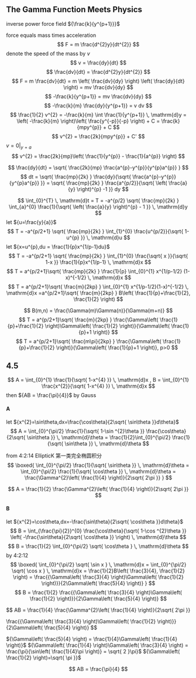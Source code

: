 ## The Gamma Function Meets Physics


inverse power force field
${\frac{k}{y^{p+1}}}$

force equals mass times acceleration
$$
F = m \frac{d^{2}y}{dt^{2}}
$$
denote the speed of the mass by ${v}$
$$
v = \frac{dy}{dt}
$$
$$
\frac{dv}{dt} = \frac{d^{2}y}{dt^{2}}
$$
$$
F = m \frac{dv}{dt} = m \left( \frac{dv}{dy} \right) \left( \frac{dy}{dt} \right) = mv \frac{dv}{dy}
$$
$$
-\frac{k}{y^{p+1}} = mv \frac{dv}{dy}
$$
$$
-\frac{k}{m} \frac{dy}{y^{p+1}} = v dv
$$
$$
\frac{1}{2} v^{2} 
= -\frac{k}{m} \int \frac{1}{y^{p+1}} \, \mathrm{d}y 
= \left( -\frac{k}{m} \right)\left( \frac{y^{-p}}{-p} \right) + C 
= \frac{k}{mpy^{p}} + C
$$
$$
v^{2} = \frac{2k}{mpy^{p}} + C'
$$
${v=0|_{y=a}}$
$$
v^{2} = \frac{2k}{mp}\left( \frac{1}{y^{p}} - \frac{1}{a^{p}} \right)
$$

$$
\frac{dy}{dt} = \sqrt{ \frac{2k}{mp} \frac{a^{p}-y^{p}}{y^{p}a^{p}} }
$$
$$
dt = \sqrt{ \frac{mp}{2k} } \frac{dy}{\sqrt{ \frac{a^{p}-y^{p}}{y^{p}a^{p}} }}
= \sqrt{ \frac{mp}{2k} } \frac{a^{p/2}}{\sqrt{ \left( \frac{a}{y} \right)^{p} -1 }} dy
$$

$$
\int_{0}^{T}  \, \mathrm{d}t = T = -a^{p/2}  \sqrt{ \frac{mp}{2k} } \int_{a}^{0} \frac{1}{\sqrt{ \left( \frac{a}{y} \right)^{p} - 1 }} \, \mathrm{d}y 
$$
let ${u=\frac{y}{a}}$ 
$$
T = -a^{p/2+1} \sqrt{ \frac{mp}{2k} } \int_{1}^{0} \frac{u^{p/2}}{\sqrt{ 1-u^{p} }} \, \mathrm{d}u
$$
let ${x=u^{p},du = \frac{1}{p}x^{1/p-1}du}$
$$
T = -a^{p/2+1} \sqrt{ \frac{mp}{2k} } \int_{1}^{0} \frac{\sqrt{ x }}{\sqrt{ 1-x }} \frac{1}{p}x^{1/p-1} \, \mathrm{d}x 
$$
$$
T = a^{p/2+1}\sqrt{ \frac{mp}{2k} } \frac{1}{p} \int_{0}^{1} x^{1/p-1/2} (1-x)^{-1/2} \, \mathrm{d}x 
$$
$$
T = a^{p/2+1}\sqrt{ \frac{m}{2kp} } \int_{0}^{1} x^{1/p-1/2}(1-x)^{-1/2}  \, \mathrm{d}x 
=a^{p/2+1}\sqrt{ \frac{m}{2kp} } B\left( \frac{1}{p}+\frac{1}{2}, \frac{1}{2} \right)
$$

$$
B(m,n) = \frac{\Gamma(m)\Gamma(n)}{\Gamma(m+n)}
$$
$$
T = a^{p/2+1}\sqrt{ \frac{m}{2kp} } \frac{\Gamma\left( \frac{1}{p}+\frac{1}{2} \right)\Gamma\left( \frac{1}{2} \right)}{\Gamma\left( \frac{1}{p}+1 \right)}
$$
$$
T = a^{p/2+1}\sqrt{ \frac{m\pi}{2kp} } \frac{\Gamma\left( \frac{1}{p}+\frac{1}{2} \right)}{\Gamma\left( \frac{1}{p}+1 \right)}, p>0
$$


## 4.5 

$$
A = \int_{0}^{1} \frac{1}{\sqrt{ 1-x^{4} }} \, \mathrm{d}x ,
B = \int_{0}^{1} \frac{x^{2}}{\sqrt{ 1-x^{4} }} \, \mathrm{d}x 
$$
then ${AB = \frac{\pi}{4}}$  by Gauss

#### A 
let ${x^{2}=\sin\theta,dx=\frac{\cos\theta}{2\sqrt{ \sin\theta }}d\theta}$ 
$$
A = \int_{0}^{\pi/2} \frac{1}{\sqrt{ 1-\sin ^{2}\theta }} \frac{\cos\theta}{2\sqrt{ \sin\theta }} \, \mathrm{d}\theta 
= \frac{1}{2}\int_{0}^{\pi/2} \frac{1}{\sqrt{ \sin\theta }} \, \mathrm{d}\theta
$$

from 4:2:14
EllipticK 第一类完全椭圆积分
$$
\boxed{
\int_{0}^{\pi/2} \frac{1}{\sqrt{ \sin\theta }} \, \mathrm{d}\theta =  
\int_{0}^{\pi/2} \frac{1}{\sqrt{ \cos\theta }} \, \mathrm{d}\theta =  
\frac{\Gamma^{2}\left( \frac{1}{4} \right)}{2\sqrt{ 2\pi }}
}
$$

$$
A = 
\frac{1}{2} \frac{\Gamma^{2}\left( \frac{1}{4} \right)}{2\sqrt{ 2\pi }}
$$

#### B
let ${x^{2}=\cos\theta,dx=-\frac{\sin\theta}{2\sqrt{ \cos\theta }}d\theta}$
$$
B = \int_{\frac{\pi}{2}}^{0} \frac{\cos\theta}{\sqrt{ 1-\cos ^{2}\theta }} \left( -\frac{\sin\theta}{2\sqrt{ \cos\theta }} \right)  \, \mathrm{d}\theta 
$$
$$
B = \frac{1}{2} \int_{0}^{\pi/2} \sqrt{ \cos\theta } \, \mathrm{d}\theta 
$$
by 4:2:12
$$
\boxed{
\int_{0}^{\pi/2} \sqrt{ \sin x } \, \mathrm{d}x =  
\int_{0}^{\pi/2} \sqrt{ \cos x } \, \mathrm{d}x =  
\frac{1}{2}B\left( \frac{3}{4}, \frac{1}{2} \right) = 
\frac{{\Gamma\left( \frac{3}{4} \right)\Gamma\left( \frac{1}{2} \right)}}{2\Gamma\left( \frac{5}{4} \right)}
} 
$$
$$
B = \frac{1}{2}
\frac{{\Gamma\left( \frac{3}{4} \right)\Gamma\left( \frac{1}{2} \right)}}{2\Gamma\left( \frac{5}{4} \right)}
$$

$$
AB = 
\frac{1}{4} \frac{\Gamma^{2}\left( \frac{1}{4} \right)}{2\sqrt{ 2\pi }}

\frac{{\Gamma\left( \frac{3}{4} \right)\Gamma\left( \frac{1}{2} \right)}}{2\Gamma\left( \frac{5}{4} \right)}
$$

${\Gamma\left( \frac{5}{4} \right) = \frac{1}{4}\Gamma\left( \frac{1}{4} \right)}$
${\Gamma\left( \frac{1}{4} \right)\Gamma\left( \frac{3}{4} \right) = \frac{\pi}{\sin\left( \frac{1}{4}\pi \right)} = \sqrt{ 2 }\pi}$
${\Gamma\left( \frac{1}{2} \right)=\sqrt{ \pi }}$

$$
AB = \frac{\pi}{4}
$$
